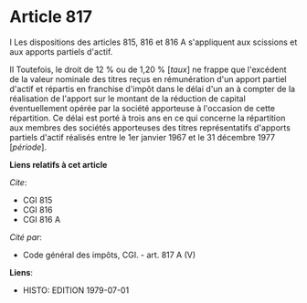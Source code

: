 # Article 817

I  Les dispositions des articles 815, 816 et 816 A s'appliquent aux scissions et aux apports partiels d'actif.

II  Toutefois, le droit de 12 % ou de 1,20 % [*taux*] ne frappe que l'excédent de la valeur nominale des titres reçus en
rémunération d'un apport partiel d'actif et répartis en franchise d'impôt dans le délai d'un an à compter de la réalisation
de l'apport sur le montant de la réduction de capital éventuellement opérée par la société apporteuse à l'occasion de cette
répartition. Ce délai est porté à trois ans en ce qui concerne la répartition aux membres des sociétés apporteuses des titres
représentatifs d'apports partiels d'actif réalisés entre le 1er janvier 1967 et le 31 décembre 1977 [*période*].

**Liens relatifs à cet article**

_Cite_:

  - CGI 815
  - CGI 816
  - CGI 816 A

_Cité par_:

  - Code général des impôts, CGI. - art. 817 A (V)

**Liens**:

  - HISTO: EDITION 1979-07-01
